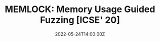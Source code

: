 ---
title: "MEMLOCK: Memory Usage Guided Fuzzing [ICSE' 20]"

# Talk start and end times.
#   End time can optionally be hidden by prefixing the line with `#`.
date: '2022-05-24T14:00:00Z'
# date_end: '2030-07-01T15:00:00Z'
# Schedule page publish date (NOT talk date).
publishDate: '2017-01-01T00:00:00Z'

tags: [Paper Symposium]

doi: 'https://doi.org/10.1145/3377811.3380396'

# Is this a featured talk? (true/false)
featured: false
share: false

external_link: '/presentation/memlock/2022-05-24-MemLock.pdf'
---